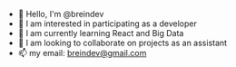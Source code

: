 
- 👋 Hello, I'm @breindev
- 👀 I am interested in participating as a developer
- 🌱 I am currently learning React and Big Data
- 💞️ I am looking to collaborate on projects as an assistant
- 📫 my email: breindev@gmail.com
